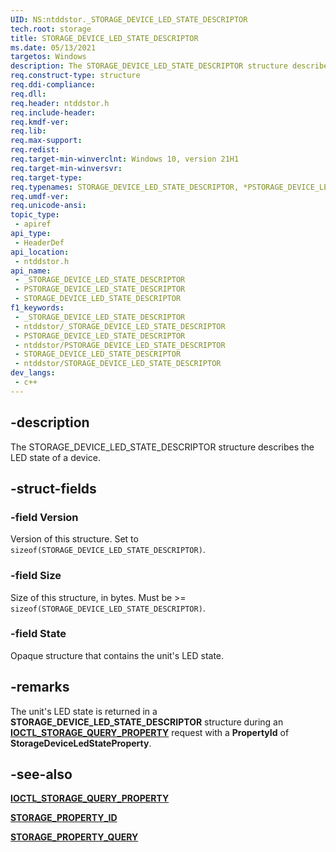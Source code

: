 ```yaml
---
UID: NS:ntddstor._STORAGE_DEVICE_LED_STATE_DESCRIPTOR
tech.root: storage
title: STORAGE_DEVICE_LED_STATE_DESCRIPTOR
ms.date: 05/13/2021
targetos: Windows
description: The STORAGE_DEVICE_LED_STATE_DESCRIPTOR structure describes the LED state of a device.
req.construct-type: structure
req.ddi-compliance: 
req.dll: 
req.header: ntddstor.h
req.include-header: 
req.kmdf-ver: 
req.lib: 
req.max-support: 
req.redist: 
req.target-min-winverclnt: Windows 10, version 21H1
req.target-min-winversvr: 
req.target-type: 
req.typenames: STORAGE_DEVICE_LED_STATE_DESCRIPTOR, *PSTORAGE_DEVICE_LED_STATE_DESCRIPTOR
req.umdf-ver: 
req.unicode-ansi: 
topic_type:
 - apiref
api_type:
 - HeaderDef
api_location:
 - ntddstor.h
api_name:
 - _STORAGE_DEVICE_LED_STATE_DESCRIPTOR
 - PSTORAGE_DEVICE_LED_STATE_DESCRIPTOR
 - STORAGE_DEVICE_LED_STATE_DESCRIPTOR
f1_keywords:
 - _STORAGE_DEVICE_LED_STATE_DESCRIPTOR
 - ntddstor/_STORAGE_DEVICE_LED_STATE_DESCRIPTOR
 - PSTORAGE_DEVICE_LED_STATE_DESCRIPTOR
 - ntddstor/PSTORAGE_DEVICE_LED_STATE_DESCRIPTOR
 - STORAGE_DEVICE_LED_STATE_DESCRIPTOR
 - ntddstor/STORAGE_DEVICE_LED_STATE_DESCRIPTOR
dev_langs:
 - c++
---
```


## -description

The STORAGE_DEVICE_LED_STATE_DESCRIPTOR structure describes the LED state of a device.

## -struct-fields

### -field Version

Version of this structure. Set to ```sizeof(STORAGE_DEVICE_LED_STATE_DESCRIPTOR)```.

### -field Size

Size of this structure, in bytes. Must be >= ```sizeof(STORAGE_DEVICE_LED_STATE_DESCRIPTOR)```.

### -field State

Opaque structure that contains the unit's LED state.

## -remarks

The unit's LED state is returned in a **STORAGE_DEVICE_LED_STATE_DESCRIPTOR** structure during an [**IOCTL_STORAGE_QUERY_PROPERTY**](ni-ntddstor-ioctl_storage_query_property.md) request with a **PropertyId** of **StorageDeviceLedStateProperty**.

## -see-also

[**IOCTL_STORAGE_QUERY_PROPERTY**](ni-ntddstor-ioctl_storage_query_property.md)

[**STORAGE_PROPERTY_ID**](ne-ntddstor-storage_property_id.md)

[**STORAGE_PROPERTY_QUERY**](ns-ntddstor-_storage_property_query.md)
